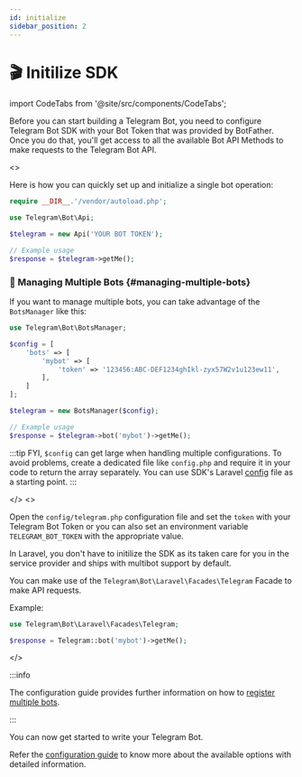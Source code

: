 ```yaml
---
id: initialize
sidebar_position: 2
---
```


# 🎬 Initilize SDK

import CodeTabs from '@site/src/components/CodeTabs';

Before you can start building a Telegram Bot, you need to configure Telegram Bot SDK with your Bot Token that was provided by BotFather. Once you do that, you'll get access to all the available Bot API Methods to make requests to the Telegram Bot API.

<CodeTabs>
<>

Here is how you can quickly set up and initialize a single bot operation:

```php
require __DIR__.'/vendor/autoload.php';

use Telegram\Bot\Api;

$telegram = new Api('YOUR BOT TOKEN');

// Example usage
$response = $telegram->getMe();
```

### 🦾 Managing Multiple Bots {#managing-multiple-bots}

If you want to manage multiple bots, you can take advantage of the `BotsManager` like this:

```php
use Telegram\Bot\BotsManager;

$config = [
    'bots' => [
        'mybot' => [
            'token' => '123456:ABC-DEF1234ghIkl-zyx57W2v1u123ew11',
        ],
    ]
];

$telegram = new BotsManager($config);

// Example usage
$response = $telegram->bot('mybot')->getMe();
```

:::tip
FYI, `$config` can get large when handling multiple configurations. To avoid problems, create a dedicated file like `config.php` and require it in your code to return the array separately. You can use SDK's Laravel [config](https://github.com/irazasyed/telegram-bot-sdk/blob/3.x/src/Laravel/config/telegram.php) file as a starting point.
:::

</>
<>

Open the `config/telegram.php` configuration file and set the `token` with your Telegram Bot Token or you can also set an environment variable `TELEGRAM_BOT_TOKEN` with the appropriate value.

In Laravel, you don't have to initilize the SDK as its taken care for you in the service provider and ships with multibot support by default.

You can make use of the `Telegram\Bot\Laravel\Facades\Telegram` Facade to make API requests.

Example:

```php
use Telegram\Bot\Laravel\Facades\Telegram;

$response = Telegram::bot('mybot')->getMe();
```

</>
</CodeTabs>

:::info

The configuration guide provides further information on how to [register multiple bots](./configuration.md#registering-multiple-bots).

:::

You can now get started to write your Telegram Bot.

Refer the [configuration guide](./configuration.md) to know more about the available options with detailed information.
